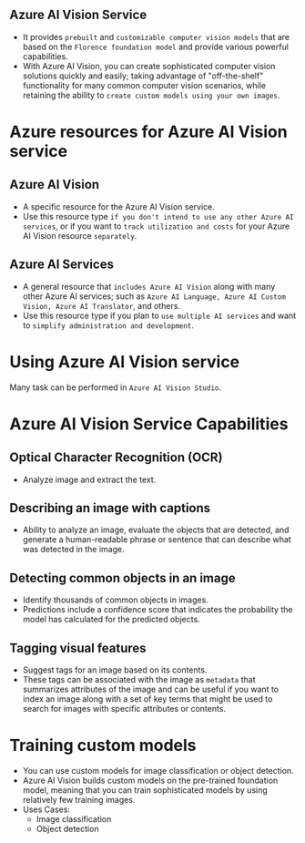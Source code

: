 Azure AI Vision Service
---

- It provides `prebuilt` and `customizable computer vision models` that are based on the `Florence foundation model` and provide various powerful capabilities.
- With Azure AI Vision, you can create sophisticated computer vision solutions quickly and easily; taking advantage of "off-the-shelf" functionality for many common computer vision scenarios, while retaining the ability to `create custom models using your own images`.

# Azure resources for Azure AI Vision service

## Azure AI Vision

- A specific resource for the Azure AI Vision service.
- Use this resource type `if you don't intend to use any other Azure AI services`, or if you want to `track utilization and costs` for your Azure AI Vision resource `separately`.

## Azure AI Services

- A general resource that `includes Azure AI Vision` along with many other Azure AI services; such as `Azure AI Language, Azure AI Custom Vision, Azure AI Translator`, and others.
- Use this resource type if you plan to `use multiple AI services` and want to `simplify administration and development`.

# Using Azure AI Vision service

Many task can be performed in `Azure AI Vision Studio`.

# Azure AI Vision Service Capabilities

## Optical Character Recognition (OCR)

- Analyze image and extract the text.

## Describing an image  with captions

- Ability to analyze an image, evaluate the objects that are detected, and generate a human-readable phrase or sentence that can describe what was detected in the image.

## Detecting common objects in an image

- Identify thousands of common objects in images.
- Predictions include a confidence score that indicates the probability the model has calculated for the predicted objects.

## Tagging visual features

- Suggest tags for an image based on its contents. 
- These tags can be associated with the image as `metadata` that summarizes attributes of the image and can be useful if you want to index an image along with a set of key terms that might be used to search for images with specific attributes or contents.

# Training custom models

- You can use custom models for image classification or object detection.
- Azure AI Vision builds custom models on the pre-trained foundation model, meaning that you can train sophisticated models by using relatively few training images.
- Uses Cases:
    - Image classification
    - Object detection
